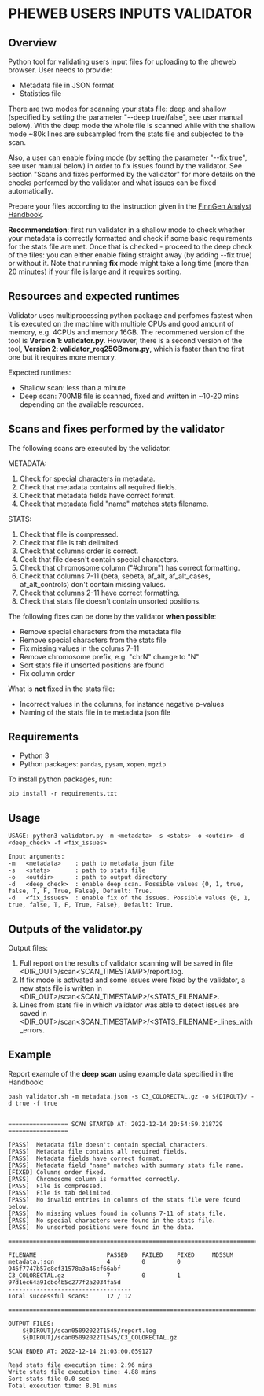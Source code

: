 # PHEWEB USERS INPUTS VALIDATOR

## Overview
Python tool for validating users input files for uploading to the pheweb browser. User needs to provide:
+ Metadata file in JSON format 
+ Statistics file

There are two modes for scanning your stats file: deep and shallow (specified by setting the parameter "--deep true/false", see user manual below). With the deep mode the whole file is scanned while with the shallow mode ~80k lines are subsampled from the stats file and subjected to the scan. 

Also, a user can enable fixing mode (by setting the parameter "--fix true", see user manual below) in order to fix issues found by the validator. See section "Scans and fixes performed by the validator" for more details on the checks performed by the validator and what issues can be fixed automatically.

Prepare your files according to the instruction given in the [FinnGen Analyst Handbook](https://finngen.gitbook.io/finngen-analyst-handbook/working-in-the-sandbox/which-tools-are-available/untitled/how-to-set-up-a-pheweb-browser-for-summary-statistics). 

**Recommendation**: first run validator in a shallow mode to check whether your metadata is correctly formatted and check if some basic requirements for the stats file are met. Once that is checked - proceed to the deep check of the files: you can either enable fixing straight away (by adding --fix true) or without it. Note that running **fix** mode might take a long time (more than 20 minutes) if your file is large and it requires sorting. 


## Resources and expected runtimes
Validator uses multiprocessing python package and perfomes fastest when it is executed on the machine with multiple CPUs and good amount of memory, e.g. 4CPUs and memory 16GB. The recommened version of the tool is **Version 1: validator.py**. However, there is a second version of the tool, **Version 2: validator_req25GBmem.py**, which is faster than the first one but it requires more memory.

Expected runtimes:
+ Shallow scan: less than a minute
+ Deep scan: 700MB file is scanned, fixed and written in ~10-20 mins depending on the available resources.


## Scans and fixes performed by the validator

The following scans are executed by the validator.

METADATA:
1. Check for special characters in metadata.
2. Check that metadata contains all required fields.
3. Check that metadata fields have correct format.
4. Check that metadata field "name" matches stats filename. 

STATS:
1. Check that file is compressed.
2. Check that file is tab delimited.
3. Check that columns order is correct.
4. Ceck that file doesn't contain special characters.
5. Check that chromosome column ("#chrom") has correct formatting.
6. Check that columns 7-11 (beta, sebeta, af_alt, af_alt_cases, af_alt_controls) don't contain missing values.
7. Check that columns 2-11 have correct formatting.
8. Check that stats file doesn't contain unsorted positions.


The following fixes can be done by the validator **when possible**:
- Remove special characters from the metadata file
- Remove special characters from the stats file
- Fix missing values in the colums 7-11
- Remove chromosome prefix, e.g. "chrN" change to "N"
- Sort stats file if unsorted positions are found
- Fix column order

What is **not** fixed in the stats file:
- Incorrect values in the columns, for instance negative p-values
- Naming of the stats file in te metadata json file


## Requirements

+ Python 3
+ Python packages: `pandas`, `pysam`, `xopen`, `mgzip`

To install python packages, run:
```
pip install -r requirements.txt
```

## Usage
```
USAGE: python3 validator.py -m <metadata> -s <stats> -o <outdir> -d <deep_check> -f <fix_issues>

Input arguments:
-m   <metadata>    : path to metadata json file
-s   <stats>       : path to stats file
-o   <outdir>      : path to output directory
-d   <deep_check>  : enable deep scan. Possible values {0, 1, true, false, T, F, True, False}, Default: True.
-d   <fix_issues>  : enable fix of the issues. Possible values {0, 1, true, false, T, F, True, False}, Default: True. 
```

## Outputs of the validator.py

Output files:
1. Full report on the results of validator scanning will be saved in file <DIR_OUT>/scan<SCAN_TIMESTAMP>/report.log.
2. If fix mode is activated and some issues were fixed by the validator, a new stats file is written in <DIR_OUT>/scan<SCAN_TIMESTAMP>/<STATS_FILENAME>.
3. Lines from stats file in which validator was able to detect issues are saved in  <DIR_OUT>/scan<SCAN_TIMESTAMP>/<STATS_FILENAME>_lines_with_errors.

## Example

Report example of the **deep scan** using example data specified in the Handbook:
```
bash validator.sh -m metadata.json -s C3_COLORECTAL.gz -o ${DIROUT}/ -d true -f true


================= SCAN STARTED AT: 2022-12-14 20:54:59.218729 =================

[PASS]  Metadata file doesn't contain special characters.
[PASS]  Metadata file contains all required fields.
[PASS]  Metadata fields have correct format.
[PASS]  Metadata field "name" matches with summary stats file name.
[FIXED] Columns order fixed.
[PASS]  Chromosome column is formatted correctly.
[PASS]  File is compressed.
[PASS]  File is tab delimited.
[PASS]  No invalid entries in columns of the stats file were found below.
[PASS]  No missing values found in columns 7-11 of stats file.
[PASS]  No special characters were found in the stats file.
[PASS]  No unsorted positions were found in the data.

================================================================================

FILENAME                    PASSED    FAILED    FIXED     MD5SUM
metadata.json               4         0         0         946f7747b57e8cf31578a3a46cf66abf
C3_COLORECTAL.gz            7         0         1         97d1ec64a91cbc4b5c277f2a2034fa5d
-----------------------------------
Total successful scans:     12 / 12

================================================================================

OUTPUT FILES:
	${DIROUT}/scan05092022T1545/report.log
	${DIROUT}/scan05092022T1545/C3_COLORECTAL.gz

SCAN ENDED AT: 2022-12-14 21:03:00.059127

Read stats file execution time: 2.96 mins
Write stats file execution time: 4.88 mins
Sort stats file 0.0 sec
Total execution time: 8.01 mins

```